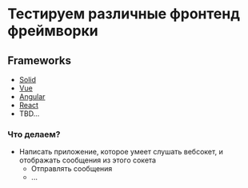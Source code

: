 # Тестируем различные фронтенд фреймворки

## Frameworks

* [Solid](./solid-tests)
* [Vue](./vue-tests)
* [Angular](./angular-tests)
* [React](./react-tests)
* TBD...

### Что делаем?

* Написать приложение, которое умеет слушать вебсокет, и отображать сообщения из этого сокета
  * Отправлять сообщения
  * ...
